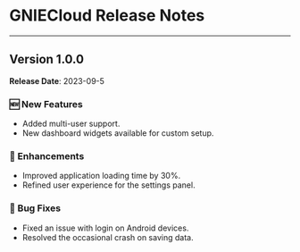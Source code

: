 # GNIECloud Release Notes

---

## Version 1.0.0
**Release Date**: 2023-09-5

### 🆕 New Features
- Added multi-user support.
- New dashboard widgets available for custom setup.

### 🔧 Enhancements
- Improved application loading time by 30%.
- Refined user experience for the settings panel.

### 🐛 Bug Fixes
- Fixed an issue with login on Android devices.
- Resolved the occasional crash on saving data.
